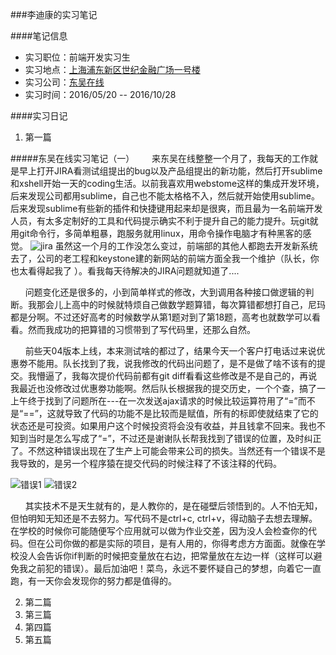 ###李迪康的实习笔记

####笔记信息
+ 实习职位：前端开发实习生
+ 实习地点：[上海浦东新区世纪金融广场一号楼](http://map.baidu.com/?shareurl=1&poiShareUid=7297df8908a17f5203ec01eb) 
+ 实习公司：[东吴在线](www.idwzx.com)
+ 实习时间：2016/05/20 -- 2016/10/28

####实习日记
1. 第一篇

#####东吴在线实习笔记（一）
&nbsp;&nbsp;&nbsp;&nbsp;&nbsp;&nbsp;来东吴在线整整一个月了，我每天的工作就是早上打开JIRA看测试组提出的bug以及产品组提出的新功能，然后打开sublime和xshell开始一天的coding生活。以前我喜欢用webstome这样的集成开发环境，后来发现公司都用sublime，自己也不能太格格不入，然后就开始使用sublime。后来发现sublime有些新的插件和快捷键用起来却是很爽，而且最为一名前端开发人员，有太多定制好的工具和代码提示确实不利于提升自己的能力提升。玩git就用git命令行，多简单粗暴，跑服务就用linux，用命令操作电脑才有种黑客的感觉。
![jira](http://b252.photo.store.qq.com/psb?/V132S0cx4g5U7i/t7elfsgmuvBrka3vogSHBQZ4E*QvAAAuRsdO4sHuR6k!/b/dPwAAAAAAAAA&ek=1&kp=1&pt=0&bo=UAWAAlYFgwIDCCg!&su=243061905&sce=0-12-12&rf=2-9)
虽然这一个月的工作没怎么变过，前端部的其他人都跑去开发新系统去了，公司的老工程和keystone建的新网站的前端方面全我一个维护（队长，你也太看得起我了 ）。看我每天待解决的JIRA问题就知道了....

&nbsp;&nbsp;&nbsp;&nbsp;&nbsp;&nbsp;问题变化还是很多的，小到简单样式的修改，大到调用各种接口做逻辑的判断。我那会儿上高中的时候就特烦自己做数学题算错，每次算错都想打自己，尼玛都是分啊。不过还好高考的时候数学从第1题对到了第18题，高考也就数学可以看看。然而我成功的把算错的习惯带到了写代码里，还那么自然。

&nbsp;&nbsp;&nbsp;&nbsp;&nbsp;&nbsp;前些天04版本上线，本来测试啥的都过了，结果今天一个客户打电话过来说优惠劵不能用。队长找到了我，说我修改的代码出问题了，是不是做了啥不该有的提交。我懵逼了，我每次提价代码前都有git diff看看这些修改是不是自己的，再说我最近也没修改过优惠劵功能啊。然后队长根据我的提交历史，一个个查，搞了一上午终于找到了问题所在---在一次发送ajax请求的时候比较运算符用了“=”而不是“==”，这就导致了代码的功能不是比较而是赋值，所有的标即使就结束了它的状态还是可投资。如果用户这个时候投资将会没有收益，并且钱拿不回来。我也不知到当时是怎么写成了“=”，不过还是谢谢队长帮我找到了错误的位置，及时纠正了。不然这种错误出现在了生产上可能会带来公司的损失。当然还有一个错误不是我导致的，是另一个程序猿在提交代码的时候注释了不该注释的代码。
 
![错误1](http://r.photo.store.qq.com/psb?/V132S0cx2lBdKm/BAGfLKaa9jRV8EmxUzG4U3r0eXs8VwTRTwxTnYcoM4Y!/o/dKwAAAAAAAAA&ek=1&kp=1&pt=0&bo=FQXQABUF0AADACU!&su=143614769&sce=0-12-12&rf=2-9)
![错误2](http://r.photo.store.qq.com/psb?/V132S0cx2lBdKm/aQSV*zWgvGZcK2wAhiNGlqf50DojfcAKvHzISvkJavM!/o/dKwAAAAAAAAA&ek=1&kp=1&pt=0&bo=vwMKAr8DCgIDCC0!&su=1128432129&sce=0-12-12&rf=2-9)

&nbsp;&nbsp;&nbsp;&nbsp;&nbsp;&nbsp;其实技术不是天生就有的，是人教你的，是在碰壁后领悟到的。人不怕无知，但怕明知无知还是不去努力。写代码不是ctrl+c, ctrl+v，得动脑子去想去理解。在学校的时候你可能随便写个应用就可以做为作业交差，因为没人会检查你的代码。但在公司你做的都是实际的项目，是有人用的，你得考虑方方面面。就像在学校没人会告诉你if判断的时候把变量放在右边，把常量放在左边一样（这样可以避免我之前犯的错误）。最后加油吧！菜鸟，永远不要怀疑自己的梦想，向着它一直跑，有一天你会发现你的努力都是值得的。

2. 第二篇
3. 第三篇
4. 第四篇
5. 第五篇
